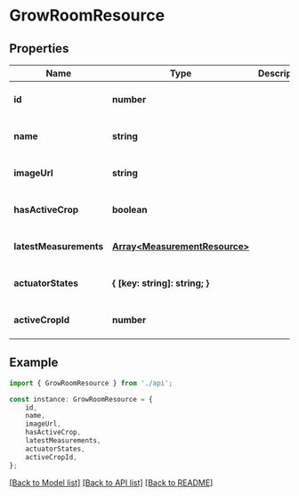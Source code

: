 # GrowRoomResource


## Properties

Name | Type | Description | Notes
------------ | ------------- | ------------- | -------------
**id** | **number** |  | [optional] [default to undefined]
**name** | **string** |  | [optional] [default to undefined]
**imageUrl** | **string** |  | [optional] [default to undefined]
**hasActiveCrop** | **boolean** |  | [optional] [default to undefined]
**latestMeasurements** | [**Array&lt;MeasurementResource&gt;**](MeasurementResource.md) |  | [optional] [default to undefined]
**actuatorStates** | **{ [key: string]: string; }** |  | [optional] [default to undefined]
**activeCropId** | **number** |  | [optional] [default to undefined]

## Example

```typescript
import { GrowRoomResource } from './api';

const instance: GrowRoomResource = {
    id,
    name,
    imageUrl,
    hasActiveCrop,
    latestMeasurements,
    actuatorStates,
    activeCropId,
};
```

[[Back to Model list]](../README.md#documentation-for-models) [[Back to API list]](../README.md#documentation-for-api-endpoints) [[Back to README]](../README.md)
